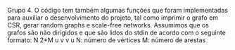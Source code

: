 Grupo 4.
O código tem também algumas funções que foram implementadas para auxiliar o desenvolvimento do projeto, tal como
imprimir o grafo em CSR, gerar random graphs e scale-free networks.
Assumimos que os grafos são não dirigidos e que são lidos do stdin de acordo com o seguinte formato:
N 2*M
u v
v u
N: número de vértices
M: número de arestas
